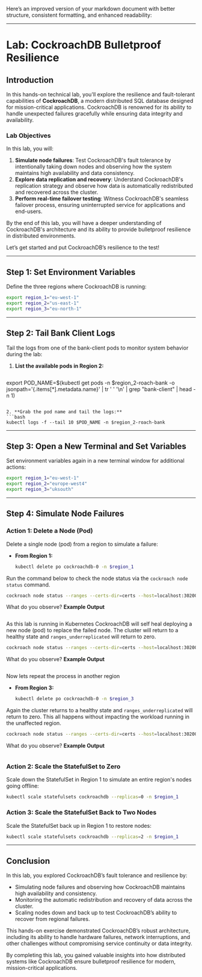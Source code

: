 Here’s an improved version of your markdown document with better structure, consistent formatting, and enhanced readability:  

---

# **Lab: CockroachDB Bulletproof Resilience**  

## **Introduction**  

In this hands-on technical lab, you'll explore the resilience and fault-tolerant capabilities of **CockroachDB**, a modern distributed SQL database designed for mission-critical applications. CockroachDB is renowned for its ability to handle unexpected failures gracefully while ensuring data integrity and availability.  

### **Lab Objectives**  
In this lab, you will:  
1. **Simulate node failures**: Test CockroachDB's fault tolerance by intentionally taking down nodes and observing how the system maintains high availability and data consistency.  
2. **Explore data replication and recovery**: Understand CockroachDB's replication strategy and observe how data is automatically redistributed and recovered across the cluster.  
3. **Perform real-time failover testing**: Witness CockroachDB's seamless failover process, ensuring uninterrupted service for applications and end-users.  

By the end of this lab, you will have a deeper understanding of CockroachDB's architecture and its ability to provide bulletproof resilience in distributed environments.  

Let’s get started and put CockroachDB’s resilience to the test!  

---

## **Step 1: Set Environment Variables**  

Define the three regions where CockroachDB is running:  

```bash
export region_1="eu-west-1"  
export region_2="us-east-1"  
export region_3="eu-north-1"  
```  

---

## **Step 2: Tail Bank Client Logs**  

Tail the logs from one of the bank-client pods to monitor system behavior during the lab:  

1. **List the available pods in Region 2:**  
   ```bash
export POD_NAME=$(kubectl get pods -n $region_2-roach-bank -o jsonpath='{.items[*].metadata.name}' | tr ' ' '\n' | grep "bank-client" | head -n 1)
  
   ```  

2. **Grab the pod name and tail the logs:**  
   ```bash
   kubectl logs -f --tail 10 $POD_NAME -n $region_2-roach-bank  
   ```  

---

## **Step 3: Open a New Terminal and Set Variables**  

Set environment variables again in a new terminal window for additional actions:  

```bash
export region_1="eu-west-1"  
export region_2="europe-west4"  
export region_3="uksouth"  
```  

---

## **Step 4: Simulate Node Failures**  

### **Action 1: Delete a Node (Pod)**  

Delete a single node (pod) from a region to simulate a failure:  

- **From Region 1:**  
  ```bash
  kubectl delete po cockroachdb-0 -n $region_1  
  ```

Run the command below to check the node status via the `cockroach node status` command. 

  ```bash
cockroach node status --ranges --certs-dir=certs --host=localhost:30200  
```

What do you observe?
**Example Output**
```

```

As this lab is running in Kubernetes CockroachDB will self heal deploying a new node (pod) to replace the failed node. The cluster will return to a healthy state and `ranges_underreplicated` will return to zero.

```bash
cockroach node status --ranges --certs-dir=certs --host=localhost:30200  
```  

What do you observe?
**Example Output**
```
```

Now lets repeat the process in another region 

- **From Region 3:**  
  ```bash
  kubectl delete po cockroachdb-0 -n $region_3  
  ```  

Again the cluster returns to a healthy state and `ranges_underreplicated` will return to zero. This all happens without impacting the workload running in the unaffected region.

```bash
cockroach node status --ranges --certs-dir=certs --host=localhost:30200  
```  

What do you observe?
**Example Output**
```
```

### **Action 2: Scale the StatefulSet to Zero**  

Scale down the StatefulSet in Region 1 to simulate an entire region's nodes going offline:  

```bash
kubectl scale statefulsets cockroachdb --replicas=0 -n $region_1  
```  

### **Action 3: Scale the StatefulSet Back to Two Nodes**  

Scale the StatefulSet back up in Region 1 to restore nodes:  

```bash
kubectl scale statefulsets cockroachdb --replicas=2 -n $region_1  
```  

---

## **Conclusion**  

In this lab, you explored CockroachDB’s fault tolerance and resilience by:  
- Simulating node failures and observing how CockroachDB maintains high availability and consistency.  
- Monitoring the automatic redistribution and recovery of data across the cluster.  
- Scaling nodes down and back up to test CockroachDB’s ability to recover from regional failures.  

This hands-on exercise demonstrated CockroachDB’s robust architecture, including its ability to handle hardware failures, network interruptions, and other challenges without compromising service continuity or data integrity.  

By completing this lab, you gained valuable insights into how distributed systems like CockroachDB ensure bulletproof resilience for modern, mission-critical applications.